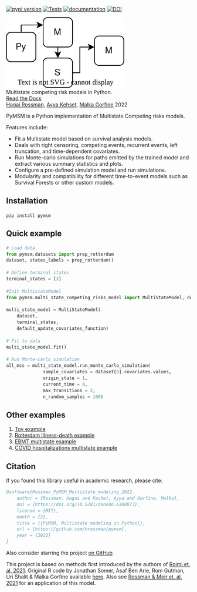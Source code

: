 [![pypi version](https://img.shields.io/pypi/v/pymsm)](https://pypi.org/project/pymsm/)
[![Tests](https://github.com/hrossman/pymsm/workflows/Tests/badge.svg)](https://github.com/hrossman/pymsm/actions?workflow=Tests)
[![documentation](https://img.shields.io/badge/docs-mkdocs%20material-blue.svg?style=flat)](https://hrossman.github.io/pymsm)
[![DOI](https://zenodo.org/badge/443028256.svg)](https://zenodo.org/badge/latestdoi/443028256)

![PyMSM](docs/pymsm_icon.svg)  
Multistate competing risk models in Python.  
[Read the Docs](https://hrossman.github.io/pymsm/)  
[Hagai Rossman](https://hrossman.github.io/), [Ayya Kehset](https://github.com/ayya-keshet), [Malka Gorfine](https://www.tau.ac.il/~gorfinem/) 2022


PyMSM is a Python implementation of Multistate Competing risks models.

Features include:

- Fit a Multistate model based on survival analysis models.
- Deals with right censoring, competing events, recurrent events, left truncation, and time-dependent covariates.
- Run Monte-carlo simulations for paths emitted by the trained model and extract various summary statistics and plots.
 - Configure a pre-defined simulation model and run simulations.
 - Modularity and compatibility for different time-to-event models such as Survival Forests or other custom models.

## Installation
`pip install pymsm`

## Quick example

```python
# Load data
from pymsm.datasets import prep_rotterdam
dataset, states_labels = prep_rotterdam()

# Define terminal states
terminal_states = [3]

#Init MultistateModel
from pymsm.multi_state_competing_risks_model import MultiStateModel, default_update_covariates_function

multi_state_model = MultiStateModel(
    dataset,
    terminal_states,
    default_update_covariates_function)

# Fit to data
multi_state_model.fit()

# Run Monte-carlo simulation
all_mcs = multi_state_model.run_monte_carlo_simulation(
              sample_covariates = dataset[0].covariates.values,
              origin_state = 1,
              current_time = 0,
              max_transitions = 2,
              n_random_samples = 100)
```

## Other examples
1. [Toy example](https://github.com/hrossman/pymsm/blob/main/src/pymsm/examples/first_example.ipynb)
2. [Rotterdam Illness-death example](https://github.com/hrossman/pymsm/blob/main/src/pymsm/examples/rotterdam.ipynb)
3. [EBMT multistate example](https://github.com/hrossman/pymsm/blob/main/src/pymsm/examples/ebmt.ipynb)
4. [COVID hospitalizations multistate example](https://github.com/hrossman/pymsm/blob/main/src/pymsm/examples/covid_hosp_example.ipynb)



## Citation

If you found this library useful in academic research, please cite:

```bibtex
@software{Rossman_PyMSM_Multistate_modeling_2022,
    author = {Rossman, Hagai and Keshet, Ayya and Gorfine, Malka},
    doi = {https://doi.org/10.5281/zenodo.6300873},
    license = {MIT},
    month = {2},
    title = {{PyMSM, Multistate modeling in Python}},
    url = {https://github.com/hrossman/pymsm},
    year = {2022}
}
```

Also consider starring the project [on GitHub](https://github.com/hrossman/pymsm)

This project is based on methods first introduced by the authors of [Roimi et. al. 2021](https://academic.oup.com/jamia/article/28/6/1188/6105188).
 Original R code by Jonathan Somer, Asaf Ben Arie, Rom Gutman, Uri Shalit & Malka Gorfine available [here](https://github.com/JonathanSomer/covid-19-multi-state-model).
 Also see [Rossman & Meir et. al. 2021](https://www.nature.com/articles/s41467-021-22214-z) for an application of this model.
